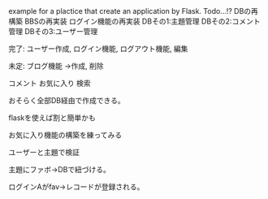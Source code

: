 example for a plactice that create an application by Flask.
Todo...!?
DBの再構築
BBSの再実装
ログイン機能の再実装
DBその1:主題管理
DBその2:コメント管理
DBその3:ユーザー管理

完了:
ユーザー作成,
ログイン機能,
ログアウト機能,
編集


未定:
ブログ機能
→作成,
削除

コメント
お気に入り
検索

おそらく全部DB経由で作成できる。

flaskを使えば割と簡単かも


お気に入り機能の構築を練ってみる

ユーザーと主題で検証

主題にファボ→DBで紐づける。

ログインAがfav→レコードが登録される。